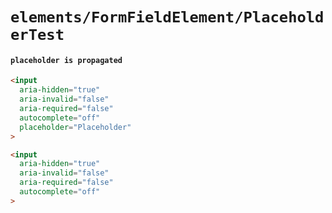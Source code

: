 # `elements/FormFieldElement/PlaceholderTest`

#### `placeholder is propagated`

```html
<input
  aria-hidden="true"
  aria-invalid="false"
  aria-required="false"
  autocomplete="off"
  placeholder="Placeholder"
>

```

```html
<input
  aria-hidden="true"
  aria-invalid="false"
  aria-required="false"
  autocomplete="off"
>

```

